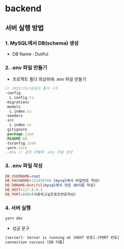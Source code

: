 # backend

## 서버 실행 방법

### 1. MySQL에서 DB(schema) 생성

- DB Name : Dutiful

### 2. .env 파일 만들기

- 프로젝트 폴더 최상위에 .env 파일 만들기

```jsx
// 2022/10/18일자 폴더 구조
-config
  L config.ts
-migrations
-models
  L index.ts
-seeders
-src
  L index.ts
-gitignore
-package.json
-README.md
-tsconfig.json
-yarn.lock
-.env // 같은 레벨에 .env 파일 생성
```

### 3. .env 파일 작성

```elm
DB_USERNAME=root
DB_PASSWORD=123456789 (mysql에서 비밀번호 작성)
DB_DBNAME=Dutiful(mysql에서 만든 db이름 작성)
DB_HOST=127.0.0.1
DB_PORT=8080(사용하고싶은포트번호작성)
```

### 4. 서버 실행

```bash
yarn dev
```

- 성공 문구

```bash
[server]: Server is running at [HOST 번호]:[PORT 번호]
connection success [DB 이름]
```
